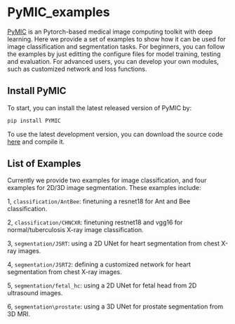 # PyMIC_examples
[PyMIC][PyMIC_link] is an Pytorch-based medical image computing toolkit with deep learning. Here we provide a set of examples to show how it can be used for image classification and segmentation tasks. For beginners, you can follow the examples by just editting the configure files for model training, testing and evaluation. For advanced users, you can develop your own modules, such as customized network and loss functions.  

[PyMIC_link]: https://github.com/HiLab-git/PyMIC
 
## Install PyMIC
To start, you can install the latest released version of PyMIC by:

```bash
pip install PYMIC
```

To use the latest development version, you can download the source code [here][PyMIC_link] and compile it. 

## List of Examples
Currently we provide two examples for image classification, and four examples for 2D/3D image segmentation. These examples include:

1, `classification/AntBee`: finetuning a resnet18 for Ant and Bee classification.

2, `classification/CHNCXR`: finetuning restnet18 and vgg16 for normal/tuberculosis X-ray image classification.

3, `segmentation/JSRT`: using a 2D UNet for heart segmentation from chest X-ray images.

4, `segmentation/JSRT2`: defining a customized network for heart segmentation from chest X-ray images.

5, `segmentation/fetal_hc`: using a 2D UNet for fetal head from 2D ultrasound images.

6, `segmentation\prostate`: using a 3D UNet for prostate segmentation from 3D MRI.



